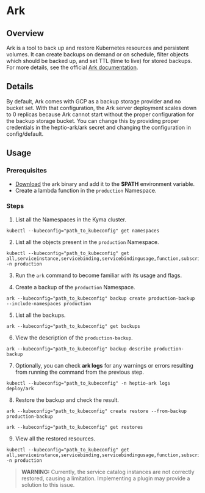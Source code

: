 # Ark

## Overview

Ark is a tool to back up and restore Kubernetes resources and persistent volumes. It can create backups on demand or on schedule, filter objects which should be backed up, and set TTL (time to live) for stored backups. For more details, see the official [Ark documentation](https://heptio.github.io/ark/v0.9.0/).

## Details

By default, Ark comes with GCP as a backup storage provider and no bucket set. With that configuration, the Ark server deployment scales down to 0 replicas because Ark cannot start without the proper configuration for the backup storage bucket. You can change this by providing proper credentials in the heptio-ark/ark secret and changing the configuration in config/default.

## Usage

### Prerequisites

- [Download](https://github.com/heptio/ark/releases) the ark binary and add it to the **$PATH** environment variable. 
- Create a lambda function in the `production` Namespace.

### Steps

1. List all the Namespaces in the Kyma cluster.

```
kubectl --kubeconfig="path_to_kubeconfig" get namespaces
``` 

2. List all the objects present in the `production` Namespace.

```
kubectl --kubeconfig="path_to_kubeconfig" get all,serviceinstance,servicebinding,servicebindingusage,function,subscription,api,eventactivation -n production
```

3. Run the `ark` command to become familiar with its usage and flags.

4. Create a backup of the `production` Namespace.

```
ark --kubeconfig="path_to_kubeconfig" backup create production-backup --include-namespaces production
```

5. List all the backups.

```
ark --kubeconfig="path_to_kubeconfig" get backups
```

6. View the description of the `production-backup`.

```
ark --kubeconfig="path_to_kubeconfig" backup describe production-backup
```

7. Optionally, you can check **ark logs** for any warnings or errors resulting from running the command from the previous step. 

```
kubectl --kubeconfig="path_to_kubeconfig" -n heptio-ark logs deploy/ark
``` 

8. Restore the backup and check the result.

```
ark --kubeconfig="path_to_kubeconfig" create restore --from-backup production-backup
```

```
ark --kubeconfig="path_to_kubeconfig" get restores
```

9. View all the restored resources.

```
kubectl --kubeconfig="path_to_kubeconfig" get all,serviceinstance,servicebinding,servicebindingusage,function,subscription,api,eventactivation -n production
```

> **WARNING:** Currently, the service catalog instances are not correctly restored, causing a limitation. Implementing a plugin may provide a solution to this issue. 
